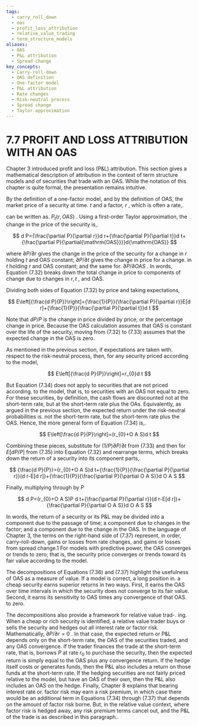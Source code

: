 ```yaml
---
tags:
  - carry_roll_down
  - oas
  - profit_loss_attribution
  - relative_value_trading
  - term_structure_models
aliases:
  - OAS
  - P&L attribution
  - Spread change
key_concepts:
  - Carry-roll-down
  - OAS definition
  - One-factor model
  - P&L attribution
  - Rate changes
  - Risk-neutral process
  - Spread change
  - Taylor approximation
---
```


# 7.7 PROFIT AND LOSS ATTRIBUTION WITH AN OAS  

Chapter 3 introduced profit and loss $(\mathrm{P}\&\mathrm{L})$ attribution. This section gives a mathematical description of attribution in the context of term structure models and of securities that trade with an OAS. While the notation of this chapter is quite formal, the presentation remains intuitive.  

By the definition of a one-factor model, and by the definition of OAS, the market price of a security at time. $t$ and a factor, $r$ , which is often a rate,.  

can be written as. $P_{t}(r,O A S)$ . Using a first-order Taylor approximation, the change in the price of the security is,.  

$$
d P={\frac{\partial P}{\partial r}}d r+{\frac{\partial P}{\partial t}}d t+{\frac{\partial P}{\partial{\mathrm{OAS}}}}d{\mathrm{OAS}}
$$  

where $\partial P/\partial r$ gives the change in the price of the security for a change in $r$ holding $t$ and OAS constant; $\partial P/\partial t$ gives the change in price for a change. in $t$ holding $r$ and OAS constant; and the same for. $\partial P/\partial O A S$ . In words, Equation (7.32) breaks down the total change in price to components of change due to changes in $r,t$ , and OAS.  

Dividing both sides of Equation (7.32) by price and taking expectations,  

$$
E\left[{\frac{d P}{P}}\right]={\frac{1}{P}}{\frac{\partial P}{\partial r}}E[d r]+{\frac{1}{P}}{\frac{\partial P}{\partial t}}d t
$$  

Note that $d P/P$ is the change in price divided by price, or the percentage change in price. Because the OAS calculation assumes that OAS is constant over the life of the security, moving from (7.32) to (7.33) assumes that the expected change in the OAS is zero.  

As mentioned in the previous section, if expectations are taken with. respect to the risk-neutral process, then, for any security priced according to the model,  

$$
E\left[{\frac{d P}{P}}\right]=r_{0}d t
$$  

But Equation (7.34) does not apply to securities that are not priced according. to the model, that is, to securities with an OAS not equal to zero. For these securities, by definition, the cash flows are discounted not at the short-term rate, but at the short-term rate plus the OAs. Equivalently, as argued in the previous section, the expected return under the risk-neutral probabilities is. not the short-term rate, but the short-term rate plus the OAS. Hence, the more general form of Equation (7.34) is,.  

$$
E\left[\frac{d P}{P}\right]=(r_{0}+O A S)d t
$$  

Combining these pieces, substitute for $(1/P)\partial P/\partial t$ from (7.33) and then for $E[d P/P]$ from (7.35) into Equation (7.32) and rearrange terms, which breaks down the return of a security into its component parts,.  

$$
{\frac{d P}{P}}=(r_{0}+O A S)d t+{\frac{1}{P}}{\frac{\partial P}{\partial r}}(d r-E[d r])+{\frac{1}{P}}{\frac{\partial P}{\partial O A S}}d O A S
$$  

Finally, multiplying through by $P$  

$$
d P=(r_{0}+O A S)P d t+{\frac{\partial P}{\partial r}}(d r-E[d r])+{\frac{\partial P}{\partial O A S}}d O A S
$$  

In words, the return of a security or its $\mathrm{P}\&\mathrm{L}$ may be divided into a component due to the passage of time; a component due to changes in the factor; and a component due to the change in the OAS. In the language of Chapter 3, the terms on the right-hand side of (7.37) represent, in order, carry-roll-down, gains or losses from rate changes, and gains or losses from spread change.1 For models with predictive power, the OAS converges or trends to zero; that is, the security price converges or trends toward its fair value according to the model.  

The decompositions of Equations (7.36) and (7.37) highlight the usefulness of OAS as a measure of value. If a model is correct, a long position in. a cheap security earns superior returns in two ways. First, it earns the OAS over time intervals in which the security does not converge to its fair value. Second, it earns its sensitivity to OAS times any convergence of that OAS. to zero.  

The decompositions also provide a framework for relative value trad-. ing. When a cheap or rich security is identified, a relative value trader buys or sells the security and hedges out all interest rate or factor risk. Mathematically, $\partial P/\partial r=0$ . In that case, the expected return or P&L depends only on the short-term rate, the OAS of the securities traded, and any OAS convergence. If the trader finances the trade at the short-term rate, that is, borrows $P$ at rate $r_{0}$ to purchase the security, then the expected return is simply equal to the OAS plus any convergence return. If the hedge itself costs or generates funds, then the P&L also includes a return on those funds at the short-term rate. If the hedging securities are not fairly priced relative to the model, but have an OAS of their own, then the P&L also includes an OAS on the hedge. Finally, Chapter 8 explains that bearing interest rate or. factor risk may earn a risk premium, in which case there would be an additional term in Equations (7.34) through (7.37) that depends on the amount of factor risk borne. But, in the relative value context, where factor risk is hedged away, any risk premium terms cancel out, and the P&L of the trade is as described in this paragraph..  
